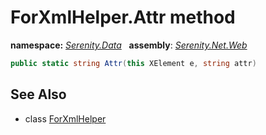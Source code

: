 # ForXmlHelper.Attr method
**namespace:** *[Serenity.Data](../../README.md#serenity.data-namespace)*   **assembly**: *[Serenity.Net.Web](../../README.md)*

```csharp
public static string Attr(this XElement e, string attr)
```

## See Also

* class [ForXmlHelper](../ForXmlHelper.md)